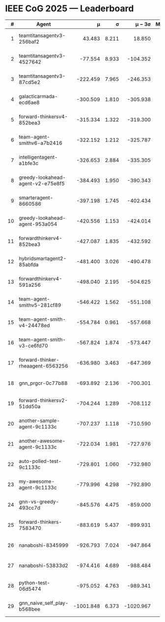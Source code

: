 # IEEE CoG 2025 — Leaderboard

| # | Agent | μ | σ | μ − 3σ | Matches | Updated |
|---:|---|---:|---:|---:|---:|---|
| 1 | teamtitansagentv3-256baf2 | 43.483 | 8.211 | 18.850 | 18976 | 2025-08-24 12:16 |
| 2 | teamtitansagentv3-4527642 | -77.554 | 8.933 | -104.352 | 18630 | 2025-08-24 12:16 |
| 3 | teamtitansagentv3-87cd5e2 | -222.459 | 7.965 | -246.353 | 19906 | 2025-08-24 12:16 |
| 4 | galacticarmada-ecd6ae8 | -300.509 | 1.810 | -305.938 | 17360 | 2025-08-24 12:16 |
| 5 | forward-thinkersv4-852bea3 | -315.334 | 1.322 | -319.300 | 15177 | 2025-08-24 12:16 |
| 6 | team-agent-smithv6-a7b2416 | -322.152 | 1.212 | -325.787 | 18780 | 2025-08-24 12:16 |
| 7 | intelligentagent-a1bfe3c | -326.653 | 2.884 | -335.305 | 15883 | 2025-08-24 12:16 |
| 8 | greedy-lookahead-agent-v2-e75e8f5 | -384.493 | 1.950 | -390.343 | 19230 | 2025-08-24 12:16 |
| 9 | smarteragent-8660586 | -397.198 | 1.745 | -402.434 | 15706 | 2025-08-24 12:16 |
| 10 | greedy-lookahead-agent-953a054 | -420.556 | 1.153 | -424.014 | 17530 | 2025-08-24 12:16 |
| 11 | forwardthinkerv4-852bea3 | -427.087 | 1.835 | -432.592 | 15527 | 2025-08-24 12:16 |
| 12 | hybridsmartagent2-85abfda | -481.400 | 3.026 | -490.478 | 15714 | 2025-08-24 12:16 |
| 13 | forwardthinkerv4-591a256 | -498.040 | 2.195 | -504.625 | 15501 | 2025-08-24 12:16 |
| 14 | team-agent-smithv5-281cf89 | -546.422 | 1.562 | -551.108 | 18280 | 2025-08-24 12:16 |
| 15 | team-agent-smith-v4-24478ed | -554.784 | 0.961 | -557.668 | 19116 | 2025-08-24 12:16 |
| 16 | team-agent-smith-v3-ce6fd70 | -567.824 | 1.874 | -573.447 | 19656 | 2025-08-24 12:16 |
| 17 | forward-thinker-rheaagent-6563256 | -636.980 | 3.463 | -647.369 | 17696 | 2025-08-24 12:16 |
| 18 | gnn_prgcr-0c77b88 | -693.892 | 2.136 | -700.301 | 16620 | 2025-08-24 12:16 |
| 19 | forward-thinkersv2-51dd50a | -704.244 | 1.289 | -708.112 | 17956 | 2025-08-24 12:16 |
| 20 | another-sample-agent-9c1133c | -707.237 | 1.118 | -710.590 | 18700 | 2025-08-24 12:16 |
| 21 | another-awesome-agent-9c1133c | -722.034 | 1.981 | -727.976 | 20160 | 2025-08-24 12:16 |
| 22 | auto-polled-test-9c1133c | -729.801 | 1.060 | -732.980 | 19440 | 2025-08-24 12:16 |
| 23 | my-awesome-agent-9c1133c | -779.996 | 4.298 | -792.890 | 18700 | 2025-08-24 12:16 |
| 24 | gnn-vs-greedy-493cc7d | -845.576 | 4.475 | -859.000 | 14840 | 2025-08-24 12:16 |
| 25 | forward-thinkers-7583470 | -883.619 | 5.437 | -899.931 | 17300 | 2025-08-24 12:16 |
| 26 | nanaboshi-8345999 | -926.793 | 7.024 | -947.864 | 15310 | 2025-08-24 12:16 |
| 27 | nanaboshi-53833d2 | -974.416 | 4.689 | -988.484 | 14620 | 2025-08-24 12:16 |
| 28 | python-test-06d5474 | -975.052 | 4.763 | -989.341 | 14990 | 2025-08-24 12:16 |
| 29 | gnn_naive_self_play-b568bee | -1001.848 | 6.373 | -1020.967 | 14800 | 2025-08-24 12:16 |
